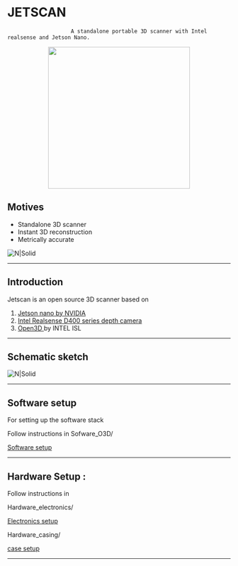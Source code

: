 #                                                    JETSCAN 

                        A standalone portable 3D scanner with Intel realsense and Jetson Nano. 
 

<p align="center">
 <img src="https://raw.githubusercontent.com/devshank3/JETSCAN/master/jetscan.JPG" width="320" />
</p>




## Motives 

* Standalone 3D scanner 
* Instant 3D reconstruction 
* Metrically accurate

![N|Solid]( https://github.com/devshank3/JETSCAN/blob/master/Jetscan.jpeg )

----

## Introduction

Jetscan is an open source 3D scanner based on 

1. [Jetson nano by NVIDIA](https://developer.nvidia.com/embedded/jetson-nano-developer-kit)
2. [Intel Realsense D400 series depth camera](https://www.intelrealsense.com/depth-camera-d435i/)
3. [Open3D ](http://www.open3d.org/) by INTEL ISL

----


## Schematic sketch

![N|Solid]( https://github.com/devshank3/JetScan/blob/master/Schematic/Capture.PNG )


----
## Software setup



For setting up the software stack 

Follow instructions in Sofware_O3D/ 


[Software setup](https://github.com/devshank3/JetScan/blob/master/Software_O3D/Readme.md)



----

## Hardware Setup :

Follow instructions in 

Hardware_electronics/

[Electronics setup](https://github.com/devshank3/JetScan/blob/master/Hardware_electronics/Readme.md)

Hardware_casing/

[case setup](https://github.com/devshank3/JetScan/blob/master/Hardware_casing/Readme.md)


----



